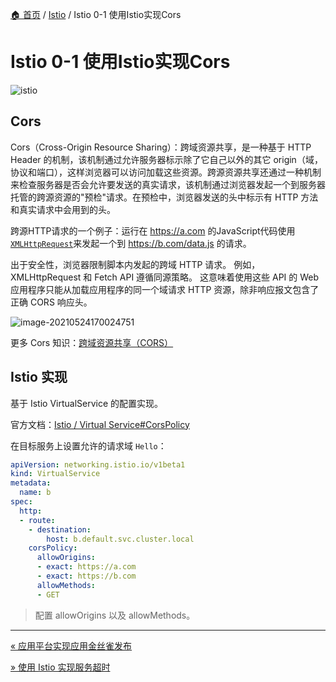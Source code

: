 [🏠 首页](../_index.md) / [Istio](_index.md) / Istio 0-1 使用Istio实现Cors

# Istio 0-1 使用Istio实现Cors

![istio](https://fs.poneding.com/images/istio.jpg)

## Cors

Cors（Cross-Origin Resource Sharing）：跨域资源共享，是一种基于 HTTP Header 的机制，该机制通过允许服务器标示除了它自己以外的其它 origin（域，协议和端口），这样浏览器可以访问加载这些资源。跨源资源共享还通过一种机制来检查服务器是否会允许要发送的真实请求，该机制通过浏览器发起一个到服务器托管的跨源资源的"预检"请求。在预检中，浏览器发送的头中标示有 HTTP 方法和真实请求中会用到的头。

跨源HTTP请求的一个例子：运行在 <https://a.com> 的JavaScript代码使用[`XMLHttpRequest`](https://developer.mozilla.org/zh-CN/docs/Web/API/XMLHttpRequest)来发起一个到 <https://b.com/data.js> 的请求。

出于安全性，浏览器限制脚本内发起的跨域 HTTP 请求。 例如，XMLHttpRequest 和 Fetch API 遵循同源策略。 这意味着使用这些 API 的 Web 应用程序只能从加载应用程序的同一个域请求 HTTP 资源，除非响应报文包含了正确 CORS 响应头。

![image-20210524170024751](https://fs.poneding.com/images/image-20210524170024751.png)

更多 Cors 知识：[跨域资源共享（CORS）](https://developer.mozilla.org/zh-CN/docs/Web/HTTP/CORS)

## Istio 实现

基于 Istio VirtualService 的配置实现。

官方文档：[Istio / Virtual Service#CorsPolicy](https://istio.io/latest/docs/reference/config/networking/virtual-service/#CorsPolicy)

在目标服务上设置允许的请求域 `Hello`：

```yaml
apiVersion: networking.istio.io/v1beta1
kind: VirtualService
metadata:
  name: b
spec:
  http:
  - route:
    - destination:
        host: b.default.svc.cluster.local
    corsPolicy:
      allowOrigins:
      - exact: https://a.com
      - exact: https://b.com
      allowMethods:
      - GET
```

> 配置 allowOrigins 以及 allowMethods。

---
[« 应用平台实现应用金丝雀发布](istio-canary-deploy.md)

[» 使用 Istio 实现服务超时](istio-timeout.md)
